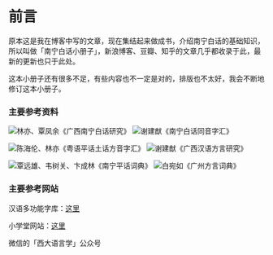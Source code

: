 # 前言

原本这是我在博客中写的文章，现在集结起来做成书，介绍南宁白话的基础知识，所以叫做「南宁白话小册子」，新浪博客、豆瓣、知乎的文章几乎都收录于此，最新的更新也只于此处。

这本小册子还有很多不足，有些内容也不一定是对的，排版也不太好，我会不断地修订这本小册子。

### 主要参考资料

![林亦、覃凤余《广西南宁白话研究》](http://pcj4g4ziw.bkt.clouddn.com/image/readme/import.jpg) ![谢建猷《南宁白话同音字汇》](http://pcj4g4ziw.bkt.clouddn.com/image/readme/import2.jpg)

![陈海伦、林亦《粤语平话土话方音字汇》](http://pcj4g4ziw.bkt.clouddn.com/image/readme/import4.jpg) ![谢建猷《广西汉语方言研究》](http://pcj4g4ziw.bkt.clouddn.com/image/readme/import3.jpg)

![覃远雄、韦树关、卞成林《南宁平话词典》](http://pcj4g4ziw.bkt.clouddn.com/image/readme/import5.jpg) ![白宛如《广州方言词典》](http://pcj4g4ziw.bkt.clouddn.com/image/readme/import6.jpg)

### 主要参考网站

汉语多功能字库：[这里](http://humanum.arts.cuhk.edu.hk/Lexis/lexi-mf/) 

小学堂网站：[这里](http://xiaoxue.iis.sinica.edu.tw/)

微信的「西大语言学」公众号


